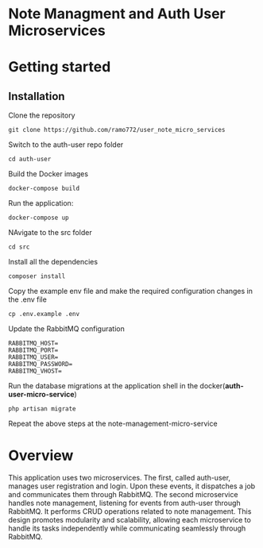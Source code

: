 # Note Managment and Auth User Microservices

# Getting started

## Installation

Clone the repository

    git clone https://github.com/ramo772/user_note_micro_services

Switch to the auth-user repo folder

    cd auth-user

Build the Docker images

    docker-compose build

Run the application:

    docker-compose up

NAvigate to the src folder

    cd src

Install all the dependencies

    composer install

Copy the example env file and make the required configuration changes in the .env file

    cp .env.example .env

Update the RabbitMQ configuration

    RABBITMQ_HOST=
    RABBITMQ_PORT=
    RABBITMQ_USER=
    RABBITMQ_PASSWORD=
    RABBITMQ_VHOST=

Run the database migrations at the application shell in the docker(**auth-user-micro-service**)

    php artisan migrate

Repeat the above steps at the note-management-micro-service

# Overview

This application uses two microservices. The first, called auth-user, manages user registration and login. Upon these events, it dispatches a job and communicates them through RabbitMQ. The second microservice handles note management, listening for events from auth-user through RabbitMQ. It performs CRUD operations related to note management. This design promotes modularity and scalability, allowing each microservice to handle its tasks independently while communicating seamlessly through RabbitMQ.
